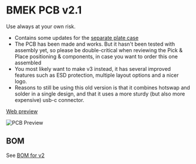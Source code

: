# BMEK PCB v2.1

Use always at your own risk.

- Contains some updates for the [separate plate case](https://github.com/Bemeier/bmek/blob/master/cases/highprofile_plate/)
- The PCB has been made and works. But it hasn't been tested with assembly yet, so please be double-critical when reviewing the Pick & Place positioning & components, in case you want to order this one assembled
- You most likely want to make v3 instead, it has several improved features such as ESD protection, multiple layout options and a nicer logo.
- Reasons to still be using this old version is that it combines hotswap and solder in a single design, and that it uses a more sturdy (but also more expensive) usb-c connector.

[Web preview](https://a360.co/2XrYdaG)

![PCB Preview](https://i.imgur.com/oHBP1vh.png)

## BOM

See [BOM for v2](https://github.com/Bemeier/bmek/tree/master/pcb/v2/jlcpcb#bom-v2--v21)
